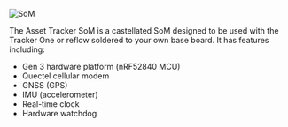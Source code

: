 ![SoM](/assets/images/at-som/at-som-bg96.png)

The Asset Tracker SoM is a castellated SoM designed to be used with the Tracker One or reflow soldered to your own base board. It has features including:

- Gen 3 hardware platform (nRF52840 MCU)
- Quectel cellular modem
- GNSS (GPS)
- IMU (accelerometer)
- Real-time clock
- Hardware watchdog
